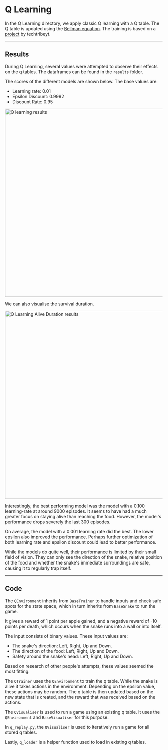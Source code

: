 ﻿# Q Learning

In the Q Learning directory, we apply classic Q learning with a Q table. The Q table is updated using the [Bellman equation](https://en.wikipedia.org/wiki/Bellman_equation). The training is based on a [project](https://github.com/techtribeyt/snake-q-learning) by techtribeyt.

---

## Results

During Q Learning, several values were attempted to observe their effects on the q tables. The dataframes can be found in the `results` folder.

The scores of the different models are shown below. The base values are: 
- Learning rate: 0.01
- Epsilon Discount: 0.9992 
- Discount Rate: 0.95

<img src="https://i.imgur.com/7BrXPFq.png" width="600" alt="Q learning results">

We can also visualise the survival duration.

<img src="https://i.imgur.com/U7oZMY4.png" width="600" alt="Q Learning Alive Duration results">

Interestingly, the best performing model was the model with a 0.100 learning-rate at around 9000 episodes. It seems to have had a much greater focus on staying alive than reaching the food. However, the model's performance drops severely the last 300 episodes. 

On average, the model with a 0.001 learning rate did the best. The lower epsilon also improved the performance. Perhaps further optimization of both learning rate and epsilon discount could lead to better performance.

While the models do quite well, their performance is limited by their small field of vision. They can only see the direction of the snake, relative position of the food and whether the snake's immediate surroundings are safe, causing it to regularly trap itself.

--- 

## Code

The `QEnvironment` inherits from `BaseTrainer` to handle inputs and check safe spots for the state space, which in turn inherits from `BaseSnake` to run the game.

It gives a reward of 1 point per apple gained, and a negative reward of -10 points per death, which occurs when the snake runs into a wall or into itself.

The input consists of binary values. These input values are:
- The snake's direction: Left, Right, Up and Down.
- The direction of the food: Left, Right, Up and Down.
- Safety around the snake's head: Left, Right, Up and Down.

Based on research of other people's attempts, these values seemed the most fitting.

The `QTrainer` uses the `QEnvironment` to train the q table. While the snake is alive it takes actions in the environment. Depending on the epsilon value, these actions may be random. The q table is then updated based on the new state that is created, and the reward that was received based on the actions.

The `QVisualiser` is used to run a game using an existing q table. It uses the `QEnvironment` and `BaseVisualiser` for this purpose. 

In `q_replay.py`, the `QVisualiser` is used to iteratively run a game for all stored q tables.

Lastly, `q_loader` is a helper function used to load in existing q tables.